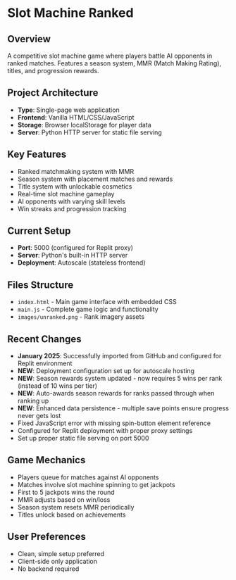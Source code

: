 # Slot Machine Ranked

## Overview
A competitive slot machine game where players battle AI opponents in ranked matches. Features a season system, MMR (Match Making Rating), titles, and progression rewards.

## Project Architecture
- **Type**: Single-page web application
- **Frontend**: Vanilla HTML/CSS/JavaScript
- **Storage**: Browser localStorage for player data
- **Server**: Python HTTP server for static file serving

## Key Features
- Ranked matchmaking system with MMR
- Season system with placement matches and rewards
- Title system with unlockable cosmetics
- Real-time slot machine gameplay
- AI opponents with varying skill levels
- Win streaks and progression tracking

## Current Setup
- **Port**: 5000 (configured for Replit proxy)
- **Server**: Python's built-in HTTP server
- **Deployment**: Autoscale (stateless frontend)

## Files Structure
- `index.html` - Main game interface with embedded CSS
- `main.js` - Complete game logic and functionality
- `images/unranked.png` - Rank imagery assets

## Recent Changes
- **January 2025**: Successfully imported from GitHub and configured for Replit environment
- **NEW**: Deployment configuration set up for autoscale hosting
- **NEW**: Season rewards system updated - now requires 5 wins per rank (instead of 10 wins per tier)
- **NEW**: Auto-awards season rewards for ranks passed through when ranking up  
- **NEW**: Enhanced data persistence - multiple save points ensure progress never gets lost
- Fixed JavaScript error with missing spin-button element reference
- Configured for Replit deployment with proper proxy settings
- Set up proper static file serving on port 5000

## Game Mechanics
- Players queue for matches against AI opponents
- Matches involve slot machine spinning to get jackpots
- First to 5 jackpots wins the round
- MMR adjusts based on win/loss
- Season system resets MMR periodically
- Titles unlock based on achievements

## User Preferences
- Clean, simple setup preferred
- Client-side only application
- No backend required